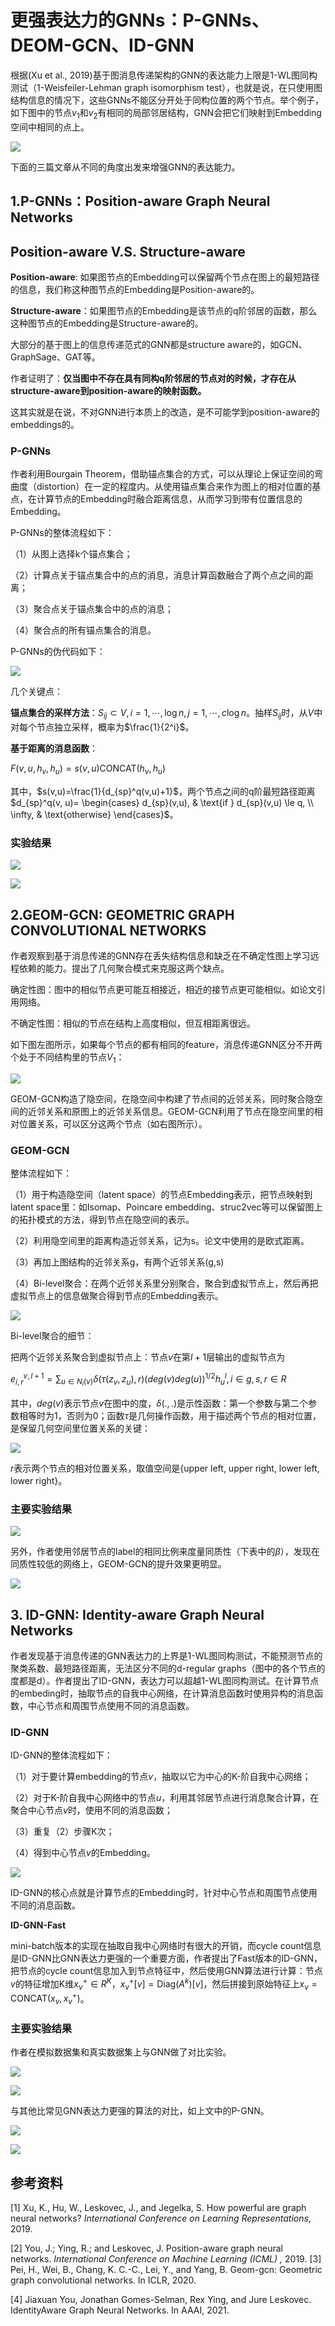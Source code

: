 # 更强表达力的GNNs：P-GNNs、DEOM-GCN、ID-GNN

根据(Xu et al., 2019)基于图消息传递架构的GNN的表达能力上限是1-WL图同构测试（1-Weisfeiler-Lehman graph isomorphism test），也就是说，在只使用图结构信息的情况下，这些GNNs不能区分开处于同构位置的两个节点。举个例子，如下图中的节点$v_1$和$v_2$有相同的局部邻居结构，GNN会把它们映射到Embedding空间中相同的点上。

![](images/pgnn-1.png)

下面的三篇文章从不同的角度出发来增强GNN的表达能力。

## 1.P-GNNs：Position-aware Graph Neural Networks

## Position-aware V.S. Structure-aware

**Position-aware**: 如果图节点的Embedding可以保留两个节点在图上的最短路径的信息，我们称这种图节点的Embedding是Position-aware的。

**Structure-aware**：如果图节点的Embedding是该节点的q阶邻居的函数，那么这种图节点的Embedding是Structure-aware的。

大部分的基于图上的信息传递范式的GNN都是structure aware的，如GCN、GraphSage、GAT等。

作者证明了：**仅当图中不存在具有同构q阶邻居的节点对的时候，才存在从structure-aware到position-aware的映射函数。**

这其实就是在说，不对GNN进行本质上的改造，是不可能学到position-aware的embeddings的。

### P-GNNs

作者利用Bourgain Theorem，借助锚点集合的方式，可以从理论上保证空间的弯曲度（distortion）在一定的程度内。从使用锚点集合来作为图上的相对位置的基点，在计算节点的Embedding时融合距离信息，从而学习到带有位置信息的Embedding。

P-GNNs的整体流程如下：

（1）从图上选择k个锚点集合；

（2）计算点关于锚点集合中的点的消息，消息计算函数融合了两个点之间的距离；

（3）聚合点关于锚点集合中的点的消息；

（4）聚合点的所有锚点集合的消息。

P-GNNs的伪代码如下：

![](images/pgnn-framework.png)

几个关键点：

**锚点集合的采样方法**：$S_{ij} \subset V, i=1,\cdots,\log n,j=1,\cdots,c\log n$。抽样$S_{ij}$时，从$V$中对每个节点独立采样，概率为$\frac{1}{2^i}$。

**基于距离的消息函数**：

$F(v,u,h_v,h_u)=s(v,u)\text{CONCAT}(h_v,h_u)$

其中，$s(v,u)=\frac{1}{d_{sp}^q(v,u)+1}$，两个节点之间的q阶最短路径距离$d_{sp}^q(v, u)= \begin{cases} d_{sp}(v,u),  & \text{if } d_{sp}(v,u) \le q, \\ \infty, & \text{otherwise} \end{cases}$。

### 实验结果

![](images/pgnn-experiment-1.png)

![](images/pgnn-experiment-2.png)

## 2.GEOM-GCN: GEOMETRIC GRAPH CONVOLUTIONAL NETWORKS

作者观察到基于消息传递的GNN存在丢失结构信息和缺乏在不确定性图上学习远程依赖的能力。提出了几何聚合模式来克服这两个缺点。

确定性图：图中的相似节点更可能互相接近，相近的接节点更可能相似。如论文引用网络。

不确定性图：相似的节点在结构上高度相似，但互相距离很远。

如下图左图所示，如果每个节点的都有相同的feature，消息传递GNN区分不开两个处于不同结构里的节点$V_1$：

![](images/geom-gcn-1.png)

GEOM-GCN构造了隐空间，在隐空间中构建了节点间的近邻关系，同时聚合隐空间的近邻关系和原图上的近邻关系信息。GEOM-GCN利用了节点在隐空间里的相对位置关系，可以区分这两个节点（如右图所示）。

### GEOM-GCN

整体流程如下：

（1）用于构造隐空间（latent space）的节点Embedding表示，把节点映射到latent space里：如Isomap、Poincare embedding、struc2vec等可以保留图上的拓扑模式的方法，得到节点在隐空间的表示。

（2）利用隐空间里的距离构造近邻关系，记为s。论文中使用的是欧式距离。

（3）再加上图结构的近邻关系g，有两个近邻关系(g,s)

（4）Bi-level聚合：在两个近邻关系里分别聚合，聚合到虚拟节点上，然后再把虚拟节点上的信息做聚合得到节点的Embedding表示。

![](images/geom-gcn.png)

Bi-level聚合的细节：

把两个近邻关系聚合到虚拟节点上：节点$v$在第$l+1$层输出的虚拟节点为

$e_{i,r}^{v,l+1}=\sum_{u\in N_i(v)} \delta(\tau(z_v,z_u),r)(deg(v)deg(u))^{1/2} h_u^l, i \in {g,s}, r\in R$

其中，$deg(v)$表示节点$v$在图中的度，$\delta(.,.)$是示性函数：第一个参数与第二个参数相等时为1，否则为0；函数$\tau$是几何操作函数，用于描述两个节点的相对位置，是保留几何空间里位置关系的关键：

![](images/geom-gcn-relation-operator.png)

$r$表示两个节点的相对位置关系，取值空间是{upper left, upper right, lower left, lower right}。

### 主要实验结果

![](images/geom-gcn-experiment-1.png)

另外，作者使用邻居节点的label的相同比例来度量同质性（下表中的$\beta$），发现在同质性较低的网络上，GEOM-GCN的提升效果更明显。

![](images/geom-gcn-experiment-2.png)

## 3. ID-GNN: Identity-aware Graph Neural Networks

作者发现基于消息传递的GNN表达力的上界是1-WL图同构测试，不能预测节点的聚类系数、最短路径距离，无法区分不同的d-regular graphs（图中的各个节点的度都是d）。作者提出了ID-GNN，表达力可以超越1-WL图同构测试。在计算节点的embeding时，抽取节点的自我中心网络，在计算消息函数时使用异构的消息函数，中心节点和周围节点使用不同的消息函数。

### ID-GNN

ID-GNN的整体流程如下：

（1）对于要计算embedding的节点$v$，抽取以它为中心的K-阶自我中心网络；

（2）对于K-阶自我中心网络中的节点$u$，利用其邻居节点进行消息聚合计算，在聚合中心节点$v$时，使用不同的消息函数；

（3）重复（2）步骤K次；

（4）得到中心节点$v$的Embedding。

![](images/id-gnn.png)

ID-GNN的核心点就是计算节点的Embedding时，针对中心节点和周围节点使用不同的消息函数。

**ID-GNN-Fast**

mini-batch版本的实现在抽取自我中心网络时有很大的开销，而cycle count信息是ID-GNN比GNN表达力更强的一个重要方面，作者提出了Fast版本的ID-GNN，把节点的cycle count信息加入到节点特征中，然后使用GNN算法进行计算：节点$v$的特征增加K维$x_v^+\in R^K$，$x_v^+[v] = \text{Diag}(A^k)[v]$，然后拼接到原始特征上$x_v = \text{CONCAT}(x_v, x_v^+)$。

### 主要实验结果

作者在模拟数据集和真实数据集上与GNN做了对比实验。

![](images/id-gnn-compare-1.png)

![](images/id-gnn-compare-2.png)

与其他比常见GNN表达力更强的算法的对比，如上文中的P-GNN。

![](images/id-gnn-compare-3.png)

![](images/id-gnn-compare-4.png)

## 参考资料

[1] Xu, K., Hu, W., Leskovec, J., and Jegelka, S. How powerful are graph neural networks? *International Conference on Learning Representations*, 2019. 

[2] You, J.; Ying, R.; and Leskovec, J. Position-aware graph neural networks. *International Conference on Machine Learning (ICML) ,* 2019.  [3] Pei, H., Wei, B., Chang, K. C.-C., Lei, Y., and Yang, B. Geom-gcn: Geometric graph convolutional networks. In ICLR, 2020.

[4] Jiaxuan You, Jonathan Gomes-Selman, Rex Ying, and Jure Leskovec. IdentityAware Graph Neural Networks. In AAAI, 2021. 

